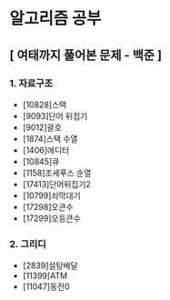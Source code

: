 # 알고리즘 공부

## **[ 여태까지 풀어본 문제 - 백준 ]**
### 1. 자료구조
  - [10828]스택
  - [9093]단어 뒤집기
  - [9012]괄호
  - [1874]스택 수열
  - [1406]에디터
  - [10845]큐
  - [1158]조세푸스 순열
  - [17413]단어뒤집기2
  - [10799]쇠막대기
  - [17298]오큰수
  - [17299]오등큰수

### 2. 그리디
  - [2839]설탕배달
  - [11399]ATM
  - [11047]동전0
